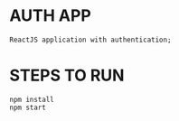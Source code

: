 # AUTH APP 
    ReactJS application with authentication;
    
# STEPS TO RUN 
    npm install
    npm start
